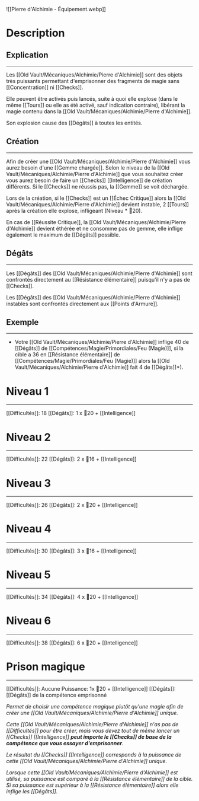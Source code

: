 ![[Pierre d'Alchimie - Équipement.webp]]
# Description
## Explication
---
Les [[Old Vault/Mécaniques/Alchimie/Pierre d'Alchimie]] sont des objets très puissants permettant d'emprisonner des fragments de magie sans [[Concentration]] ni [[Checks]].

Elle peuvent être activés puis lancés, suite à quoi elle explose (dans le même [[Tours]] ou elle as été activé, sauf indication contraire), libérant la magie contenu dans la [[Old Vault/Mécaniques/Alchimie/Pierre d'Alchimie]].

Son explosion cause des [[Dégâts]] à toutes les entités.
## Création
---
Afin de créer une [[Old Vault/Mécaniques/Alchimie/Pierre d'Alchimie]] vous aurez besoin d'une [[Gemme chargée]]. Selon le niveau de la [[Old Vault/Mécaniques/Alchimie/Pierre d'Alchimie]] que vous souhaitez créer vous aurez besoin de faire un [[Checks]] [[Intelligence]] de création différents. Si le [[Checks]] ne réussis pas, la [[Gemme]] se voit déchargée.

Lors de la création, si le [[Checks]] est un [[Échec Critique]] alors la [[Old Vault/Mécaniques/Alchimie/Pierre d'Alchimie]] devient instable, 2 [[Tours]] après la création elle explose, infligeant (Niveau * 🎲20).

En cas de [[Réussite Critique]], la [[Old Vault/Mécaniques/Alchimie/Pierre d'Alchimie]] devient éthérée et ne consomme pas de gemme, elle inflige également le maximum de [[Dégâts]] possible.

## Dégâts
---
Les [[Dégâts]] des [[Old Vault/Mécaniques/Alchimie/Pierre d'Alchimie]] sont confrontés directement au [[Résistance élémentaire]] puisqu'il n'y a pas de [[Checks]].

Les [[Dégâts]] des [[Old Vault/Mécaniques/Alchimie/Pierre d'Alchimie]] instables sont confrontés directement aux [[Points d'Armure]].

## Exemple
---
- Votre [[Old Vault/Mécaniques/Alchimie/Pierre d'Alchimie]] inflige 40 de [[Dégâts]] de [[Compétences/Magie/Primordiales/Feu (Magie)]], si la cible a 36 en [[Résistance élémentaire]] de [[Compétences/Magie/Primordiales/Feu (Magie)]] alors la [[Old Vault/Mécaniques/Alchimie/Pierre d'Alchimie]] fait 4 de [[Dégâts]]*).

# Niveau 1
---
[[Difficultés]]: 18
[[Dégâts]]: 1 x 🎲20 + [[Intelligence]]

# Niveau 2
---
[[Difficultés]]: 22
[[Dégâts]]: 2 x 🎲16 + [[Intelligence]]

# Niveau 3
---
[[Difficultés]]: 26
[[Dégâts]]: 2 x 🎲20 + [[Intelligence]]

# Niveau 4
---
[[Difficultés]]: 30
[[Dégâts]]: 3 x 🎲16 + [[Intelligence]]

# Niveau 5
---
[[Difficultés]]: 34
[[Dégâts]]: 4 x 🎲20 + [[Intelligence]]

# Niveau 6
---
[[Difficultés]]: 38
[[Dégâts]]: 6 x 🎲20 + [[Intelligence]]

# Prison magique
---
[[Difficultés]]: Aucune
Puissance: 1x 🎲20 + [[Intelligence]]
[[Dégâts]]: [[Dégâts]] de la compétence emprisonné

*Permet de choisir une compétence magique plutôt qu'une magie afin de créer une [[Old Vault/Mécaniques/Alchimie/Pierre d'Alchimie]] unique.*

*Cette [[Old Vault/Mécaniques/Alchimie/Pierre d'Alchimie]] n'as pas de [[Difficultés]] pour être créer, mais vous devez tout de même lancer un [[Checks]] [[Intelligence]] **peut importe le [[Checks]] de base de la compétence que vous essayer d'emprisonner**.*

*Le résultat du [[Checks]] [[Intelligence]] corresponds à la puissance de cette [[Old Vault/Mécaniques/Alchimie/Pierre d'Alchimie]] unique.*

*Lorsque cette [[Old Vault/Mécaniques/Alchimie/Pierre d'Alchimie]] est utilisé, sa puissance est comparé à la [[Résistance élémentaire]] de la cible. Si sa puissance est supérieur à la [[Résistance élémentaire]] alors elle inflige les [[Dégâts]].*
